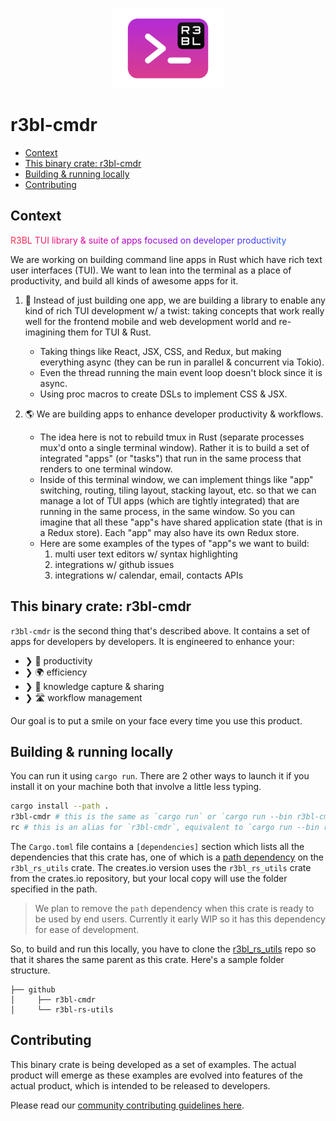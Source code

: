 <p align="center">
  <img src="r3bl-term.svg" height="128px">
</p>

# r3bl-cmdr
<a id="markdown-r3bl-cmdr" name="r3bl-cmdr"></a>


<!-- TOC -->

- [Context](#context)
- [This binary crate: r3bl-cmdr](#this-binary-crate-r3bl-cmdr)
- [Building & running locally](#building--running-locally)
- [Contributing](#contributing)

<!-- /TOC -->

## Context
<a id="markdown-context" name="context"></a>


<!-- R3BL TUI library & suite of apps focused on developer productivity -->

<span style="color:#FD2F53">R</span><span style="color:#FC2C57">3</span><span style="color:#FB295B">B</span><span style="color:#FA265F">L</span><span style="color:#F92363">
</span><span style="color:#F82067">T</span><span style="color:#F61D6B">U</span><span style="color:#F51A6F">I</span><span style="color:#F31874">
</span><span style="color:#F11678">l</span><span style="color:#EF137C">i</span><span style="color:#ED1180">b</span><span style="color:#EB0F84">r</span><span style="color:#E90D89">a</span><span style="color:#E60B8D">r</span><span style="color:#E40A91">y</span><span style="color:#E10895">
</span><span style="color:#DE0799">&amp;</span><span style="color:#DB069E">
</span><span style="color:#D804A2">s</span><span style="color:#D503A6">u</span><span style="color:#D203AA">i</span><span style="color:#CF02AE">t</span><span style="color:#CB01B2">e</span><span style="color:#C801B6">
</span><span style="color:#C501B9">o</span><span style="color:#C101BD">f</span><span style="color:#BD01C1">
</span><span style="color:#BA01C4">a</span><span style="color:#B601C8">p</span><span style="color:#B201CB">p</span><span style="color:#AE02CF">s</span><span style="color:#AA03D2">
</span><span style="color:#A603D5">f</span><span style="color:#A204D8">o</span><span style="color:#9E06DB">c</span><span style="color:#9A07DE">u</span><span style="color:#9608E1">s</span><span style="color:#910AE3">e</span><span style="color:#8D0BE6">d</span><span style="color:#890DE8">
</span><span style="color:#850FEB">o</span><span style="color:#8111ED">n</span><span style="color:#7C13EF">
</span><span style="color:#7815F1">d</span><span style="color:#7418F3">e</span><span style="color:#701AF5">v</span><span style="color:#6B1DF6">e</span><span style="color:#6720F8">l</span><span style="color:#6322F9">o</span><span style="color:#5F25FA">p</span><span style="color:#5B28FB">e</span><span style="color:#572CFC">r</span><span style="color:#532FFD">
</span><span style="color:#4F32FD">p</span><span style="color:#4B36FE">r</span><span style="color:#4739FE">o</span><span style="color:#443DFE">d</span><span style="color:#4040FE">u</span><span style="color:#3C44FE">c</span><span style="color:#3948FE">t</span><span style="color:#354CFE">i</span><span style="color:#324FFD">v</span><span style="color:#2E53FD">i</span><span style="color:#2B57FC">t</span><span style="color:#285BFB">y</span>

We are working on building command line apps in Rust which have rich text user interfaces (TUI). We
want to lean into the terminal as a place of productivity, and build all kinds of awesome apps for
it.

1. 🔮 Instead of just building one app, we are building a library to enable any kind of rich TUI
   development w/ a twist: taking concepts that work really well for the frontend mobile and web
   development world and re-imagining them for TUI & Rust.

   - Taking things like React, JSX, CSS, and Redux, but making everything async (they can be run in
     parallel & concurrent via Tokio).
   - Even the thread running the main event loop doesn't block since it is async.
   - Using proc macros to create DSLs to implement CSS & JSX.

2. 🌎 We are building apps to enhance developer productivity & workflows.

   - The idea here is not to rebuild tmux in Rust (separate processes mux'd onto a single terminal
     window). Rather it is to build a set of integrated "apps" (or "tasks") that run in the same
     process that renders to one terminal window.
   - Inside of this terminal window, we can implement things like "app" switching, routing, tiling
     layout, stacking layout, etc. so that we can manage a lot of TUI apps (which are tightly
     integrated) that are running in the same process, in the same window. So you can imagine that
     all these "app"s have shared application state (that is in a Redux store). Each "app" may also
     have its own Redux store.
   - Here are some examples of the types of "app"s we want to build:
     1. multi user text editors w/ syntax highlighting
     2. integrations w/ github issues
     3. integrations w/ calendar, email, contacts APIs

## This binary crate: r3bl-cmdr
<a id="markdown-this-binary-crate%3A-r3bl-cmdr" name="this-binary-crate%3A-r3bl-cmdr"></a>


`r3bl-cmdr` is the second thing that's described above. It contains a set of apps for developers by
developers. It is engineered to enhance your:

- ❯ 🚀 productivity
- ❯ 🌍 efficiency
- ❯ 📖 knowledge capture & sharing
- ❯ 🛣️ workflow management

Our goal is to put a smile on your face every time you use this product.

## Building & running locally
<a id="markdown-building-%26-running-locally" name="building-%26-running-locally"></a>


You can run it using `cargo run`. There are 2 other ways to launch it if you install it on your
machine both that involve a little less typing.

```sh
cargo install --path .
r3bl-cmdr # this is the same as `cargo run` or `cargo run --bin r3bl-cmdr`
rc # this is an alias for `r3bl-cmdr`, equivalent to `cargo run --bin rc``
```

The `Cargo.toml` file contains a `[dependencies]` section which lists all the dependencies that this
crate has, one of which is a
[path dependency](https://doc.rust-lang.org/cargo/reference/specifying-dependencies.html#multiple-locations)
on the `r3bl_rs_utils` crate. The creates.io version uses the `r3bl_rs_utils` crate from the
crates.io repository, but your local copy will use the folder specified in the path.

> We plan to remove the `path` dependency when this crate is ready to be used by end users.
> Currently it early WIP so it has this dependency for ease of development.

So, to build and run this locally, you have to clone the
[r3bl_rs_utils](https://github.com/r3bl-org/r3bl_rs_utils) repo so that it shares the same parent as
this crate. Here's a sample folder structure.

```text
├── github
│     ├── r3bl-cmdr
│     └── r3bl-rs-utils
```

## Contributing
<a id="markdown-contributing" name="contributing"></a>


This binary crate is being developed as a set of examples. The actual product will emerge as these
examples are evolved into features of the actual product, which is intended to be released to
developers.

Please read our [community contributing guidelines here](./CONTRIBUTING.md).
